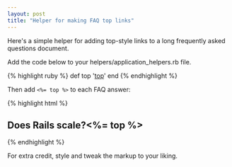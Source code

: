 ```yaml
--- 
layout: post
title: "Helper for making FAQ top links"
---
```

Here's a simple helper for adding top-style links to a long frequently asked questions document.

Add the code below to your helpers/application_helpers.rb file.

{% highlight ruby %}
def top
  '<a href="#" class="top" onclick="window.scrollTo(0,0);return false;">top</a>'
end
{% endhighlight %}

Then add <code>&lt;%= top %&gt;</code> to each FAQ answer:

{% highlight html %}
<h2><a>Does Rails scale?</a><%= top %></h2>
{% endhighlight %}

For extra credit, style and tweak the markup to your liking.
